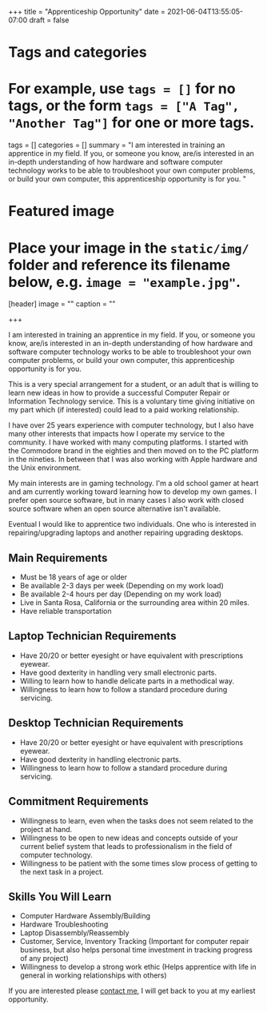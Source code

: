 +++
title = "Apprenticeship Opportunity"
date = 2021-06-04T13:55:05-07:00
draft = false

# Tags and categories
# For example, use `tags = []` for no tags, or the form `tags = ["A Tag", "Another Tag"]` for one or more tags.
tags = []
categories = []
summary = "I am interested in training an apprentice in my field. If you, or someone you know, are/is interested in an in-depth understanding of how hardware and software computer technology works to be able to troubleshoot your own computer problems, or build your own computer, this apprenticeship opportunity is for you. "
# Featured image
# Place your image in the `static/img/` folder and reference its filename below, e.g. `image = "example.jpg"`.
[header]
image = ""
caption = ""

+++

I am interested in training an apprentice in my field. If you, or someone you know, are/is interested in an in-depth understanding of how hardware and software computer technology works to be able to troubleshoot your own computer problems, or build your own computer, this apprenticeship opportunity is for you. 

This is a very special arrangement for a student, or an adult that is willing to learn new ideas in how to provide a successful Computer Repair or Information Technology service. This is a voluntary time giving initiative on my part which (if interested) could lead to a paid working relationship. 

I have over 25 years experience with computer technology, but I also have many other interests that impacts how I operate my service to the community. I have worked with many computing platforms. I started with the Commodore brand in the eighties and then moved on to the PC platform in the nineties. In between that I was also working with Apple hardware and the Unix environment.

My main interests are in gaming technology. I'm a old school gamer at heart and am currently working toward learning how to develop my own games. I prefer open source software, but in many cases I also work with closed source software when an open source alternative isn't available.

Eventual I would like to apprentice two individuals. One who is interested in repairing/upgrading laptops and another repairing upgrading desktops. 

## Main Requirements
- Must be 18 years of age or older
- Be available 2-3 days per week (Depending on my work load)
- Be available 2-4 hours per day (Depending on my work load)
- Live in Santa Rosa, California or the surrounding area within 20 miles.
- Have reliable transportation

## Laptop Technician Requirements

- Have 20/20 or better eyesight or have equivalent with prescriptions eyewear.
- Have good dexterity in handling very small electronic parts.
- Willing to learn how to handle delicate parts in a methodical way.
- Willingness to learn how to follow a standard procedure during servicing.

## Desktop Technician Requirements
- Have 20/20 or better eyesight or have equivalent with prescriptions eyewear.
- Have good dexterity in handling electronic parts.
- Willingness to learn how to follow a standard procedure during servicing.

## Commitment Requirements
- Willingness to learn, even when the tasks does not seem related to the project at hand.
- Willingness to be open to new ideas and concepts outside of your current belief system that leads to professionalism in the field of computer technology.
- Willingness to be patient with the some times slow process of getting to the next task in a project.

## Skills You Will Learn

- Computer Hardware Assembly/Building
- Hardware Troubleshooting
- Laptop Disassembly/Reassembly
- Customer, Service, Inventory Tracking (Important for computer repair business, but also helps personal time investment in tracking progress of any project)
- Willingness to develop a strong work ethic (Helps apprentice with life in general in working relationships with others)

If you are interested please [contact me](/#contact), I will get back to you at my earliest opportunity.